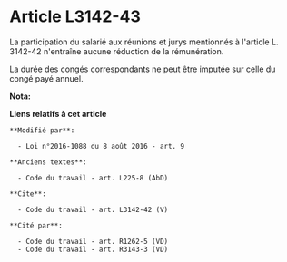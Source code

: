 # Article L3142-43

La participation du salarié aux réunions et jurys mentionnés à l'article L. 3142-42 n'entraîne aucune réduction de la
rémunération. 

La durée des congés correspondants ne peut être imputée sur celle du congé payé annuel.

**Nota:**



**Liens relatifs à cet article**

	**Modifié par**:

	  - Loi n°2016-1088 du 8 août 2016 - art. 9

	**Anciens textes**:

	  - Code du travail - art. L225-8 (AbD)

	**Cite**:

	  - Code du travail - art. L3142-42 (V)

	**Cité par**:

	  - Code du travail - art. R1262-5 (VD)
	  - Code du travail - art. R3143-3 (VD)
